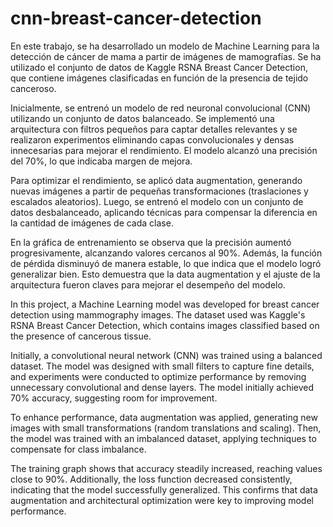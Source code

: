 # cnn-breast-cancer-detection

En este trabajo, se ha desarrollado un modelo de Machine Learning para la detección de cáncer de mama a partir de imágenes de mamografías. Se ha utilizado el conjunto de datos de Kaggle RSNA Breast Cancer Detection, que contiene imágenes clasificadas en función de la presencia de tejido canceroso.

Inicialmente, se entrenó un modelo de red neuronal convolucional (CNN) utilizando un conjunto de datos balanceado. Se implementó una arquitectura con filtros pequeños para captar detalles relevantes y se realizaron experimentos eliminando capas convolucionales y densas innecesarias para mejorar el rendimiento. El modelo alcanzó una precisión del 70%, lo que indicaba margen de mejora.

Para optimizar el rendimiento, se aplicó data augmentation, generando nuevas imágenes a partir de pequeñas transformaciones (traslaciones y escalados aleatorios). Luego, se entrenó el modelo con un conjunto de datos desbalanceado, aplicando técnicas para compensar la diferencia en la cantidad de imágenes de cada clase.

En la gráfica de entrenamiento se observa que la precisión aumentó progresivamente, alcanzando valores cercanos al 90%. Además, la función de pérdida disminuyó de manera estable, lo que indica que el modelo logró generalizar bien. Esto demuestra que la data augmentation y el ajuste de la arquitectura fueron claves para mejorar el desempeño del modelo.




In this project, a Machine Learning model was developed for breast cancer detection using mammography images. The dataset used was Kaggle's RSNA Breast Cancer Detection, which contains images classified based on the presence of cancerous tissue.

Initially, a convolutional neural network (CNN) was trained using a balanced dataset. The model was designed with small filters to capture fine details, and experiments were conducted to optimize performance by removing unnecessary convolutional and dense layers. The model initially achieved 70% accuracy, suggesting room for improvement.

To enhance performance, data augmentation was applied, generating new images with small transformations (random translations and scaling). Then, the model was trained with an imbalanced dataset, applying techniques to compensate for class imbalance.

The training graph shows that accuracy steadily increased, reaching values close to 90%. Additionally, the loss function decreased consistently, indicating that the model successfully generalized. This confirms that data augmentation and architectural optimization were key to improving model performance.
